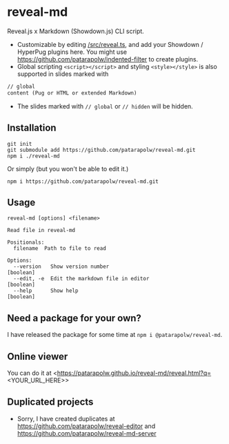 # reveal-md

Reveal.js x Markdown (Showdown.js) CLI script.

- Customizable by editing [/src/reveal.ts](/src/reveal.ts), and add your Showdown / HyperPug plugins here. You might use <https://github.com/patarapolw/indented-filter> to create plugins.
- Global scripting `<script></script>` and styling `<style></style>` is also supported in slides marked with

```markdown
// global
content (Pug or HTML or extended Markdown)
```

- The slides marked with `// global` or `// hidden` will be hidden.

## Installation

```
git init
git submodule add https://github.com/patarapolw/reveal-md.git
npm i ./reveal-md
```

Or simply (but you won't be able to edit it.)

```
npm i https://github.com/patarapolw/reveal-md.git
```

## Usage

```
reveal-md [options] <filename>

Read file in reveal-md

Positionals:
  filename  Path to file to read

Options:
  --version   Show version number                                      [boolean]
  --edit, -e  Edit the markdown file in editor                         [boolean]
  --help      Show help                                                [boolean]
```

## Need a package for your own?

I have released the package for some time at `npm i @patarapolw/reveal-md`.

## Online viewer

You can do it at <https://patarapolw.github.io/reveal-md/reveal.html?q=<YOUR_URL_HERE>>

## Duplicated projects

- Sorry, I have created duplicates at <https://github.com/patarapolw/reveal-editor> and <https://github.com/patarapolw/reveal-md-server>

